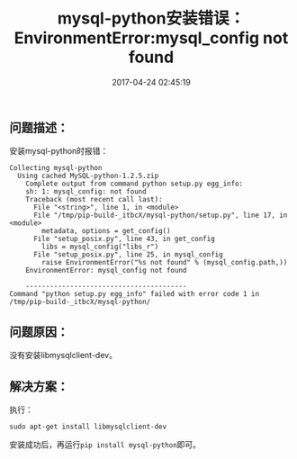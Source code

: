 ﻿---
title: mysql-python安装错误：EnvironmentError:mysql_config not found
date: 2017-04-24 02:45:19
tags: [mysql, python, mysql-python安装错误, trick]
comments: true
---

## 问题描述：

安装mysql-python时报错：

```
Collecting mysql-python
  Using cached MySQL-python-1.2.5.zip
    Complete output from command python setup.py egg_info:
    sh: 1: mysql_config: not found
    Traceback (most recent call last):
      File "<string>", line 1, in <module>
      File "/tmp/pip-build-_itbcX/mysql-python/setup.py", line 17, in <module>
        metadata, options = get_config()
      File "setup_posix.py", line 43, in get_config
        libs = mysql_config("libs_r")
      File "setup_posix.py", line 25, in mysql_config
        raise EnvironmentError("%s not found" % (mysql_config.path,))
    EnvironmentError: mysql_config not found

    ----------------------------------------
Command "python setup.py egg_info" failed with error code 1 in /tmp/pip-build-_itbcX/mysql-python/
```

## 问题原因：

没有安装libmysqlclient-dev。

## 解决方案：

执行：

`sudo apt-get install libmysqlclient-dev`

安装成功后，再运行`pip install mysql-python`即可。